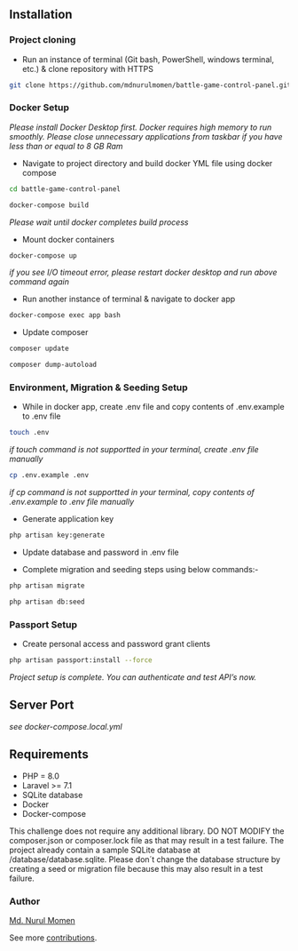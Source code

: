 ## Installation

### Project cloning

-   Run an instance of terminal (Git bash, PowerShell, windows terminal, etc.) & clone repository with HTTPS

```bash
git clone https://github.com/mdnurulmomen/battle-game-control-panel.git
```

### Docker Setup

_Please install Docker Desktop first. Docker requires high memory to run smoothly. Please close unnecessary applications from taskbar if you have less than or equal to 8 GB Ram_

-   Navigate to project directory and build docker YML file using docker compose

```bash
cd battle-game-control-panel
```

```bash
docker-compose build
```

_Please wait until docker completes build process_

-   Mount docker containers

```bash
docker-compose up
```

_if you see I/O timeout error, please restart docker desktop and run above command again_

-   Run another instance of terminal & navigate to docker app

```bash
docker-compose exec app bash
```

-   Update composer

```bash
composer update
```

```bash
composer dump-autoload
```

### Environment, Migration & Seeding Setup

-   While in docker app, create .env file and copy contents of .env.example to .env file

```bash
touch .env
```

_if touch command is not supportted in your terminal, create .env file manually_

```bash
cp .env.example .env
```

_if cp command is not supportted in your terminal, copy contents of .env.example to .env file manually_

-   Generate application key

```bash
php artisan key:generate
```

-   Update database and password in .env file

-   Complete migration and seeding steps using below commands:-

```bash
php artisan migrate
```

```bash
php artisan db:seed
```

### Passport Setup

-   Create personal access and password grant clients

```bash
php artisan passport:install --force
```

_Project setup is complete. You can authenticate and test API’s now._

## Server Port

_see docker-compose.local.yml_

## Requirements

- PHP = 8.0
- Laravel >= 7.1
- SQLite database
- Docker
- Docker-compose

 This challenge does not require any additional library. DO NOT MODIFY the composer.json or composer.lock file as that may result in a test failure.
 The project already contain a sample SQLite database at /database/database.sqlite. Please don´t change the database structure by creating a seed or migration file because this may also result in a test failure.

### Author

[Md. Nurul Momen](https://www.linkedin.com/in/md-nurul-momen-9aa287a2/) <br />

See more [contributions](https://github.com/mdnurulmomen?tab=repositories).
